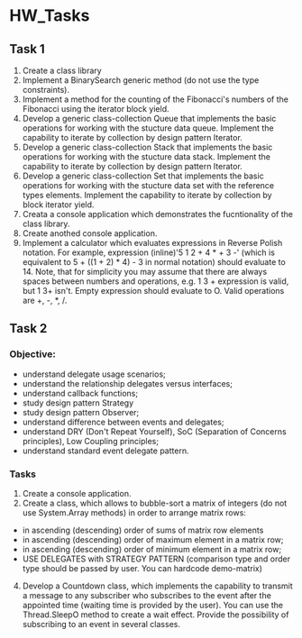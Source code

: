 # HW_Tasks

## Task 1
1. Create a class library 
2. Implement a BinarySearch generic method (do not use the type constraints). 
3. Implement a method for the counting of the Fibonacci's numbers of the Fibonacci using the iterator block yield. 
4. Develop a generic class-collection Queue that implements the basic operations for working with the stucture data queue. Implement the capability to iterate by collection by design pattern Iterator. 
5. Develop a generic class-collection Stack that implements the basic operations for working with the stucture data stack. Implement the capability to iterate by collection by design pattern Iterator. 
6. Develop a generic class-collection Set that implements the basic operations for working with the stucture data set with the reference types elements. Implement the capability to iterate by collection by block iterator yield. 
7. Creata a console application which demonstrates the fucntionality of the class library. 
8. Create anothed console application. 
9. Implement a calculator which evaluates expressions in Reverse Polish notation. For example, expression (inline)'5 1 2 + 4 * + 3 -' (which is equivalent to 5 + ((1 + 2) * 4) - 3 in normal notation) should evaluate to 14. Note, that for simplicity you may assume that there are always spaces between numbers and operations, e.g. 1 3 + expression is valid, but 1 3+ isn't. Empty expression should evaluate to O. Valid operations are +, -, *, /. 

## Task 2
### Objective: 
* understand delegate usage scenarios; 
* understand the relationship delegates versus interfaces; 
* understand callback functions; 
* study design pattern Strategy 
* study design pattern Observer; 
* understand difference between events and delegates; 
* understand DRY (Don't Repeat Yourself), SoC (Separation of Concerns principles), Low Coupling principles; 
* understand standard event delegate pattern. 
### Tasks 
1. Create a console application. 
2. Create a class, which allows to bubble-sort a matrix of integers (do not use System.Array methods) in order to arrange matrix rows: 
  * in ascending (descending) order of sums of matrix row elements 
  * in ascending (descending) order of maximum element in a matrix row; 
  * in ascending (descending) order of minimum element in a matrix row; 
  * USE DELEGATES with STRATEGY PATTERN (comparison type and order type should be passed by user. You can hardcode demo-matrix) 
4. Develop a Countdown class, which implements the capability to transmit a message to any subscriber who subscribes to the event after the appointed time (waiting time is provided by the user). You can use the Thread.SleepO method to create a wait effect. Provide the possibility of subscribing to an event in several classes. 
